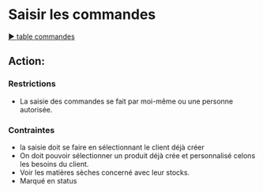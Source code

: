 # Saisir les commandes

[▶ table commandes](../tables/Commande/commandes.md)

## Action: 

### Restrictions

- La saisie des commandes se fait par moi-même ou une personne autorisée.

### Contraintes

- la saisie doit se faire en sélectionnant le client déjà créer 
- On doit pouvoir sélectionner un produit déjà crée et personnalisé celons les besoins du client.
- Voir les matières sèches concerné avec leur stocks.
- Marqué en status 
